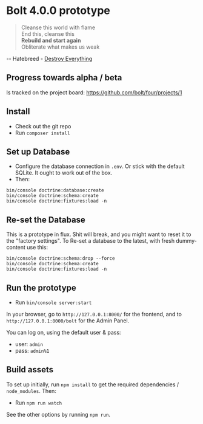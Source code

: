 Bolt 4.0.0 prototype
====================

> Cleanse this world with flame  
> End this, cleanse this  
> **Rebuild and start again**  
> Obliterate what makes us weak  

-- Hatebreed - [Destroy Everything](https://www.youtube.com/watch?v=DBwgX8yBqsw)

Progress towards alpha / beta
-----------------------------

Is tracked on the project board: https://github.com/bolt/four/projects/1

Install
-------

  - Check out the git repo
  - Run `composer install`

Set up Database
---------------

  - Configure the database connection in `.env`. Or stick with the default
    SQLite. It ought to work out of the box.
  - Then:

```
bin/console doctrine:database:create
bin/console doctrine:schema:create
bin/console doctrine:fixtures:load -n
```

Re-set the Database
-------------------

This is a prototype in flux. Shit will break, and you might want to reset it to
the "factory settings". To Re-set a database to the latest, with fresh
dummy-content use this:

```
bin/console doctrine:schema:drop --force
bin/console doctrine:schema:create
bin/console doctrine:fixtures:load -n
```

Run the prototype
-----------------

  - Run `bin/console server:start`

In your browser, go to `http://127.0.0.1:8000/` for the frontend, and to
`http://127.0.0.1:8000/bolt` for the Admin Panel.

You can log on, using the default user & pass:

 - user: `admin`
 - pass: `admin%1`

Build assets
------------

To set up initially, run `npm install` to get the required dependencies /
`node_modules`. Then:

  - Run `npm run watch`

See the other options by running `npm run`.
